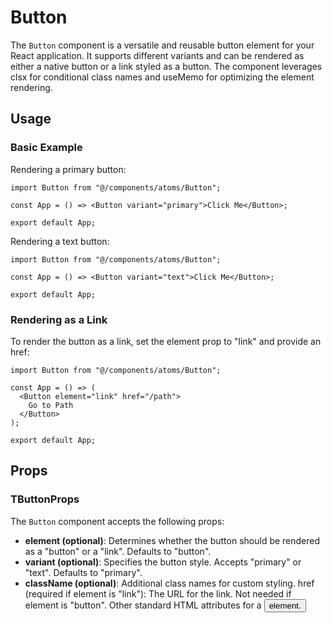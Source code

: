 # Button

The `Button` component is a versatile and reusable button element for your React application. It supports different variants and can be rendered as either a native button or a link styled as a button. The component leverages clsx for conditional class names and useMemo for optimizing the element rendering.

## Usage

### Basic Example

Rendering a primary button:

```tsx
import Button from "@/components/atoms/Button";

const App = () => <Button variant="primary">Click Me</Button>;

export default App;
```

Rendering a text button:

```tsx
import Button from "@/components/atoms/Button";

const App = () => <Button variant="text">Click Me</Button>;

export default App;
```

### Rendering as a Link

To render the button as a link, set the element prop to "link" and provide an href:

```tsx
import Button from "@/components/atoms/Button";

const App = () => (
  <Button element="link" href="/path">
    Go to Path
  </Button>
);

export default App;
```

## Props

### TButtonProps

The `Button` component accepts the following props:

- **element (optional)**: Determines whether the button should be rendered as a "button" or a "link". Defaults to "button".
- **variant (optional)**: Specifies the button style. Accepts "primary" or "text". Defaults to "primary".
- **className (optional)**: Additional class names for custom styling.
  href (required if element is "link"): The URL for the link. Not needed if element is "button".
  Other standard HTML attributes for a <button> element.
